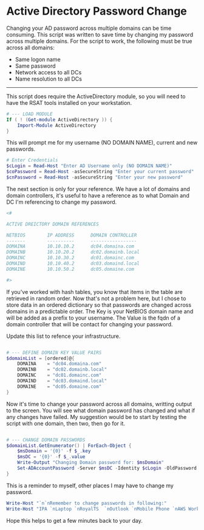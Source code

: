 # Active Directory Password Change

Changing your AD password across multiple domains can be time consuming. This script was written to save time by changing my password across multiple domains. For the script to work, the following must be true across all domains:

- Same logon name
- Same password
- Network access to all DCs
- Name resolution to all DCs

---

This script does require the ActiveDirectory module, so you will need to have the RSAT tools installed on your workstation.

```powershell
# --- LOAD MODULE
If ( ! (Get-module ActiveDirectory )) {
    Import-Module ActiveDirectory
}
```

This will prompt me for my username (NO DOMAIN NAME), current and new passwords.

```powershell
# Enter Credentials
$cLogin = Read-Host "Enter AD Username only (NO DOMAIN NAME)"
$coPassword = Read-Host -asSecureString "Enter your current password"
$cnPassword = Read-Host -asSecureString "Enter your new password"
```

The next section is only for your reference. We have a lot of domains and domain controllers, it's useful to have a reference as to what Domain and DC I'm referencing to change my password.

```powershell
<# 

ACTIVE DREICTORY DOMAIN REFERENCES

NETBIOS        IP ADDRESS      DOMAIN CONTROLLER
-------        ----------      -----------------     
DOMAINA        10.10.10.2      dc04.domaina.com
DOMAINB        10.10.20.2      dc02.domainb.local
DOMAINC        10.10.30.2      dc01.domainc.com
DOMAIND        10.10.40.2      dc03.domaind.local
DOMAINE        10.10.50.2      dc05.domaine.com

#>
```

If you've worked with hash tables, you know that items in the table are retrieved in random order. Now that's not a problem here, but I chose to store data in an ordered dictionary so that passwords are changed across domains in a predictable order. The Key is your NetBIOS domain name and will be added as a prefix to your username. The Value is the fqdn of a domain controller that will be contact for changing your password.  

Update this list to refence your infrastructure.

```powershell

# --- DEFINE DOMAIN KEY VALUE PAIRS
$domainList = [ordered]@{
    DOMAINA    = "dc04.domaina.com"
    DOMAINB    = "dc02.domainb.local"
    DOMAINC    = "dc01.domainc.com"
    DOMAIND    = "dc03.domaind.local"
    DOMAINE    = "dc05.domaine.com"
}
```

Now it's time to change your password across all domains, writting output to the screen. You will see what domain password has changed and what if any changes have failed. My suggestion would be to start by testing the script with one domain, then two, then go for it.

```powershell

# --- CHANGE DOMAIN PASSWORDS
$domainList.GetEnumerator() | ForEach-Object {
    $msDomain = '{0}' -f $_.key
    $msDC = '{0}' -f $_.value
    Write-Output "Changing Domain password for: $msDomain"
    Set-ADAccountPassword -Server $msDC -Identity $cLogin -OldPassword $coPassword -NewPassword $cnPassword
}
```

This is a reminder to myself, other places I may have to change my password.

```powershell
Write-Host "`n`nRemember to change passwords in following:"
Write-Host "IPA `nLaptop `nRoyalTS  `nOutlook `nMobile Phone `nAWS Workspaces `nScheduled Task"
```

Hope this helps to get a few minutes back to your day.
